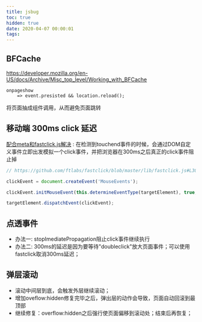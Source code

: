 ```yaml
---
title: jsbug
toc: true
hidden: true
date: 2020-04-07 00:00:01
tags:
---
```


## BFCache
https://developer.mozilla.org/en-US/docs/Archive/Misc_top_level/Working_with_BFCache

```
onpageshow
	=> event.presisted && location.reload();
```

将页面抽成组件调用，从而避免页面跳转



## 移动端 300ms click 延迟
[配合meta和fastclick.js解决](https://www.jianshu.com/p/67bae6dfca90) : 在检测到touchend事件的时候，会通过DOM自定义事件立即出发模拟一个click事件，并把浏览器在300ms之后真正的click事件阻止掉

```js
// https://github.com/ftlabs/fastclick/blob/master/lib/fastclick.js#L305

clickEvent = document.createEvent('MouseEvents');

clickEvent.initMouseEvent(this.determineEventType(targetElement), true, true, window, 1, touch.screenX, touch.screenY, touch.clientX, touch.clientY, false, false, false, false, 0, null);

targetElement.dispatchEvent(clickEvent);
```


## 点透事件
* 办法一: stopImediatePropagation阻止click事件继续执行
* 办法二: 300ms的延迟是因为要等待"doubleclick"放大页面事件；可以使用fastclick取消300ms延迟；


## 弹层滚动
* 滚动中间层到底，会触发外层继续滚动；
* 增加oveflow:hidden修复完毕之后，弹出层的动作会导致，页面自动回滚到最顶部
* 继续修复：overflow:hidden之后强行使页面偏移到滚动处；结束后再恢复；

